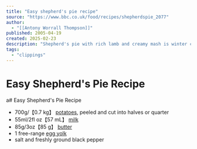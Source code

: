 ```yaml
---
title: "Easy shepherd's pie recipe"
source: "https://www.bbc.co.uk/food/recipes/shepherdspie_2077"
author:
  - "[[Antony Worrall Thompson]]"
published: 2005-04-19
created: 2025-02-23
description: "Shepherd's pie with rich lamb and creamy mash is winter comfort food at its best. This one has a secret ingredient for extra savouriness."
tags:
  - "clippings"
---
```

# Easy Shepherd's Pie Recipe
a# Easy Shepherd's Pie Recipe
- 700g/​【0.7 kg】 [potatoes](https://www.bbc.co.uk/food/potato), peeled and cut into halves or quarter
- 55ml/2fl oz​【57 mL】 [milk](https://www.bbc.co.uk/food/milk)
- 85g/3oz​【85 g】 [butter](https://www.bbc.co.uk/food/butter)
- 1 free-range [egg yolk](https://www.bbc.co.uk/food/egg_yolk)
- salt and freshly ground black pepper
